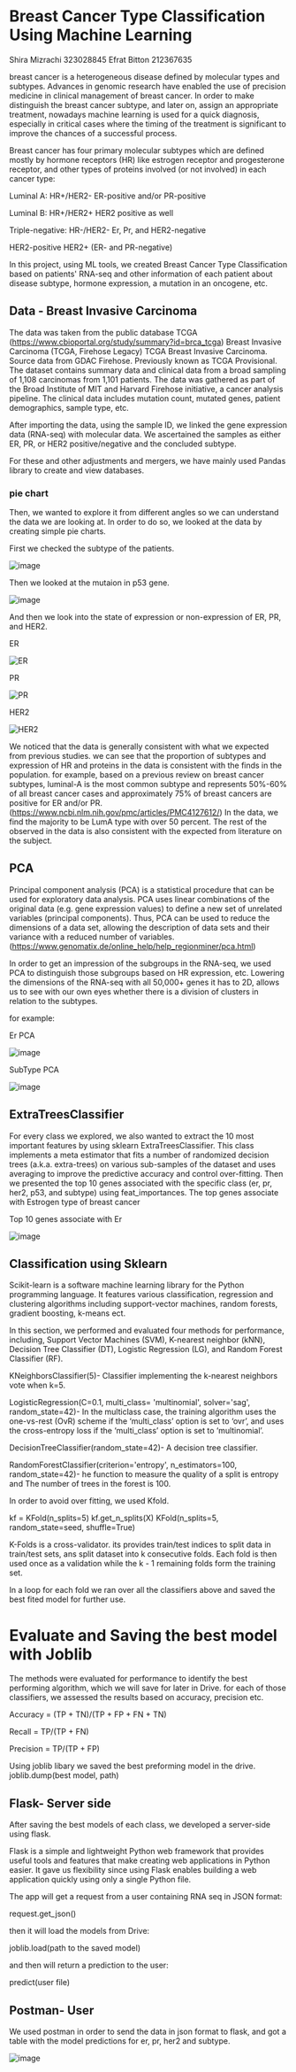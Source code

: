 # Breast Cancer Type Classification Using Machine Learning


Shira Mizrachi 323028845
Efrat Bitton 212367635

breast cancer is a heterogeneous disease defined by molecular types and subtypes. 
Advances in genomic research have enabled the use of precision medicine in clinical management of breast cancer. 
In order to make distinguish the breast cancer subtype, and later on, assign an appropriate treatment, nowadays machine learning is used for a quick diagnosis, especially in critical cases where the timing of the treatment is significant to improve the chances of a successful process.

Breast cancer has four primary molecular subtypes which are defined mostly by hormone receptors (HR) like estrogen receptor and progesterone receptor,
and other types of proteins involved (or not involved) in each cancer type:

Luminal A: HR+/HER2-  ER-positive and/or PR-positive

Luminal B: HR+/HER2+  HER2 positive as well 

Triple-negative: HR-/HER2- Er, Pr, and HER2-negative

HER2-positive HER2+ (ER- and PR-negative)

In this project, using ML tools, we created Breast Cancer Type Classification based on patients' RNA-seq and other information of each patient about disease subtype, hormone expression, a mutation in an oncogene, etc.

## Data - Breast Invasive Carcinoma
The data was taken from the public database TCGA 
(https://www.cbioportal.org/study/summary?id=brca_tcga)
Breast Invasive Carcinoma (TCGA, Firehose Legacy)
TCGA Breast Invasive Carcinoma. Source data from GDAC Firehose. Previously known as TCGA Provisional.
The dataset contains summary data and clinical data from a broad sampling of 1,108 carcinomas from 1,101 patients. 
The data was gathered as part of the Broad Institute of MIT and Harvard Firehose initiative, a cancer analysis pipeline. The clinical data includes mutation count, mutated genes, patient demographics, sample type, etc.

After importing the data, using the sample ID, we linked the gene expression data (RNA-seq) with molecular data. We ascertained the samples as either ER, PR, or HER2 positive/negative and the concluded subtype.

For these and other adjustments and mergers, we have mainly used Pandas library to create and view databases.

### pie chart
Then, we wanted to explore it from different angles so we can understand the data we are looking at. 
In order to do so, we looked at the data by creating simple pie charts.


First we checked the subtype of the patients. 

![image](https://user-images.githubusercontent.com/106597465/177398772-f3f95228-4dd2-49fb-a2f4-da976b8186aa.png)

Then we looked at the mutaion in p53 gene.

![image](https://user-images.githubusercontent.com/106597465/177399787-8b658eb8-cd3d-4732-b557-fd384151375e.png)

And then we look into the state of expression or non-expression of ER, PR, and HER2.

ER


![ER](https://user-images.githubusercontent.com/106597465/177400507-8fc238b3-58fe-46a6-b335-c144acbbb56d.png)

PR


![PR](https://user-images.githubusercontent.com/106597465/177400511-20796f91-3e88-4933-b6cf-6b991ddfcadc.png)


HER2

![HER2](https://user-images.githubusercontent.com/106597465/177400517-8d4bebf4-302d-4118-a396-e117d1d24a37.png)


We noticed that the data is generally consistent with what we expected from previous studies. 
we can see that the proportion of subtypes and expression of HR and proteins in the data is consistent with the finds in the population.
for example, based on a previous review on breast cancer subtypes, luminal-A is the most common subtype and represents 50%-60% of all breast cancer cases and approximately 75% of breast cancers are positive for ER and/or PR.
(https://www.ncbi.nlm.nih.gov/pmc/articles/PMC4127612/) 
In the data, we find the majority to be LumA type with over 50 percent. 
The rest of the observed in the data is also consistent with the expected from literature on the subject.

## PCA
Principal component analysis (PCA) is a statistical procedure that can be used for exploratory data analysis. PCA uses linear combinations of the original data (e.g. gene expression values) to define a new set of unrelated variables (principal components). 
Thus, PCA can be used to reduce the dimensions of a data set, allowing the description of data sets and their variance with a reduced number of variables. 
(https://www.genomatix.de/online_help/help_regionminer/pca.html)

In order to get an impression of the subgroups in the RNA-seq, 
we used PCA to distinguish those subgroups based on HR expression, etc. 
Lowering the dimensions of the RNA-seq with all 50,000+ genes it has to 2D, 
allows us to see with our own eyes whether there is a division of clusters in relation to the subtypes.

for example:

Er PCA

![image](https://user-images.githubusercontent.com/106597465/177407186-dc638e7d-716a-42ba-ba6e-5e29c4dd69c7.png)


SubType PCA

![image](https://user-images.githubusercontent.com/106597465/177410654-4d182f6b-d33b-4ee2-b39c-fe66c1fd5f0a.png)


## ExtraTreesClassifier
For every class we explored, we also wanted to extract the 10 most important features by using sklearn ExtraTreesClassifier.
This class implements a meta estimator that fits a number of randomized decision trees (a.k.a. extra-trees) on various sub-samples of the dataset and uses averaging to improve the predictive accuracy and control over-fitting.
Then we presented the top 10 genes associated with the specific class (er, pr, her2, p53, and subtype) using feat_importances.
The top genes associate with Estrogen type of breast cancer

Top 10 genes associate with Er

![image](https://user-images.githubusercontent.com/106597465/177410085-e906ab9e-4b03-48f4-ac67-ecca9eff1f28.png)

## Classification using Sklearn

Scikit-learn is a software machine learning library for the Python programming language.
It features various classification, regression and clustering algorithms including support-vector machines, random forests, gradient boosting, k-means ect.

In this section, we performed and evaluated four methods for performance, including, Support Vector Machines (SVM), K-nearest neighbor (kNN),  Decision Tree Classifier (DT), Logistic Regression (LG), and Random Forest Classifier (RF).

 KNeighborsClassifier(5)- Classifier implementing the k-nearest neighbors vote when k=5.
 
 LogisticRegression(C=0.1, multi_class= 'multinomial', solver='sag', random_state=42)- In the multiclass case, the training algorithm uses the one-vs-rest (OvR) scheme if the ‘multi_class’ option is set to ‘ovr’, and uses the cross-entropy loss if the ‘multi_class’ option is set to ‘multinomial’. 
 
 DecisionTreeClassifier(random_state=42)- A decision tree classifier.
 
 RandomForestClassifier(criterion='entropy', n_estimators=100, random_state=42)- he function to measure the quality of a split is entropy and The number of trees in the forest is 100.
 
 
In order to avoid over fitting, we used Kfold.

kf = KFold(n_splits=5) 
kf.get_n_splits(X)
KFold(n_splits=5, random_state=seed, shuffle=True)

K-Folds is a cross-validator. its provides train/test indices to split data in train/test sets, ans split dataset into k consecutive folds.
Each fold is then used once as a validation while the k - 1 remaining folds form the training set.

In a loop for each fold we ran over all the classifiers above and saved the best fited model for further use.

# Evaluate and Saving the best model with Joblib
The methods were evaluated for performance to identify the best performing algorithm, which we will save for later in Drive.
for each of those classifiers, we assessed the results based on accuracy, precision etc.
    
Accuracy = (TP + TN)/(TP + FP + FN + TN)

Recall = TP/(TP + FN)

Precision = TP/(TP + FP)

Using joblib libary we saved the best preforming model in the drive.
joblib.dump(best model, path)


## Flask- Server side
After saving the best models of each class, we developed a server-side using flask.

Flask is a simple and lightweight Python web framework that provides useful tools and features that make creating web applications in Python easier. It gave us flexibility since using Flask enables building a web application quickly using only a single Python file.

The app will get a request from a user containing RNA seq in JSON format:

request.get_json()

then it will load the models from Drive:

joblib.load(path to the saved model)

and then will return a prediction to the user:

predict(user file)

## Postman- User
We used postman in order to send the data in json format to flask, 
and got a table with the model predictions for er, pr, her2 and subtype.


![image](https://user-images.githubusercontent.com/106597465/177569973-6bd5e23a-fc61-483b-8535-1b14d399371b.png)



